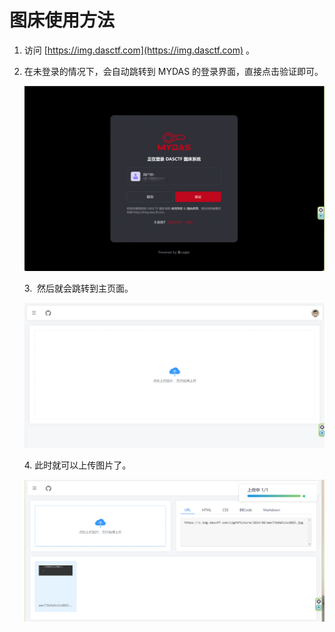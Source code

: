 # 图床使用方法
1.  访问 [https://img.dasctf.com](https://img.dasctf.com) 。
2.  在未登录的情况下，会自动跳转到 MYDAS 的登录界面，直接点击验证即可。
    
    ![](图床使用方法_image.png)
    
    3\.  然后就会跳转到主页面。
    
    ![](1_图床使用方法_image.png)
    
    4\. 此时就可以上传图片了。
    
    ![](2_图床使用方法_image.png)